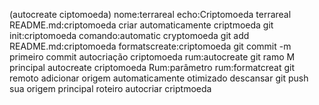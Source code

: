  (autocreate ciptomoeda) nome:terrareal
echo:Criptomoeda terrareal README.md:criptomoeda 
criar automaticamente criptmoeda
git init:criptomoeda 
comando:automatic cryptomoeda
git add README.md:criptomoeda 
formatscreate:criptomoeda 
git commit -m primeiro commit autocriação criptomoeda
rum:autocreate 
git ramo M principal autocreate criptomoeda 
Rum:parâmetro
rum:formatcreat 
git remoto adicionar origem
automaticamente otimizado
descansar
git push sua origem principal
roteiro autocriar criptmoeda
